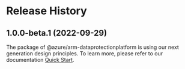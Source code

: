 # Release History
    
## 1.0.0-beta.1 (2022-09-29)

The package of @azure/arm-dataprotectionplatform is using our next generation design principles. To learn more, please refer to our documentation [Quick Start](https://aka.ms/js-track2-quickstart).
